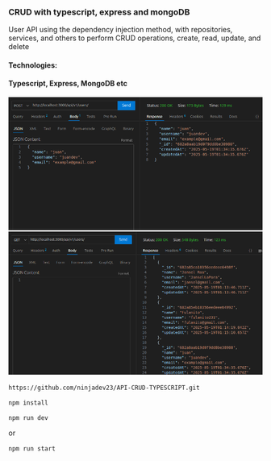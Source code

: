 ### CRUD with typescript, express and mongoDB
User API using the dependency injection method, with repositories, services, and others to perform CRUD operations, create, read, update, and delete
#### Technologies:
#### Typescript, Express, MongoDB etc
![alt text](image.png)
![alt text](image-1.png)
```
https://github.com/ninjadev23/API-CRUD-TYPESCRIPT.git
```
```
npm install
```
```
npm run dev
```
or 
```
npm run start
```
